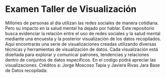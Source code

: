 # Examen Taller de Visualización
Millones de personas al día utilizan las redes sociales de manera cotidiana. Pero su impacto en la salud mental ha dejado por hablar. Este repositorio busca evidenciar la relación entre el uso de redes sociales y la salud mental mediante una encuesta y la posterior visualización de los datos recopilados. 
Aqui encontrarás una serie de visualizaciones creadas utilizando diversas técnicas y herramientas de visualización de datos. Cada visualización está diseñada para explorar y comunicar patrones, tendencias y relaciones dentro de conjuntos de datos específicos. En el codigo podrá apreciar las visualizaciones.
Créditos a: Jorge Moscoso Tapia y Javiera Rivas Jara
Base de Datos recopilada: 






